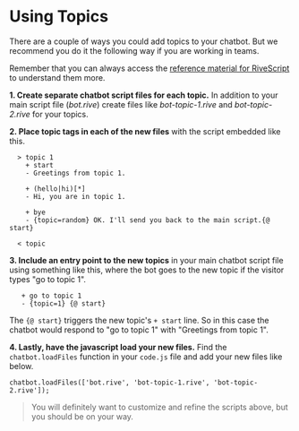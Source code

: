 # Using Topics

There are a couple of ways you could add topics to your chatbot. But we recommend you do it the following way if you are working in teams.

Remember that you can always access the [reference material for RiveScript](https://www.rivescript.com/docs/tutorial#topics) to understand them more. 

**1. Create separate chatbot script files for each topic.** In addition to your main script file \(_bot.rive_\) create files like _bot-topic-1.rive_ and _bot-topic-2.rive_ for your topics.

 **2. Place topic tags in each of the new files** with the script embedded like this.

```text
  > topic 1
    + start
    - Greetings from topic 1.

    + (hello|hi)[*]
    - Hi, you are in topic 1.

    + bye
    - {topic=random} OK. I'll send you back to the main script.{@ start}

  < topic
```

**3. Include an entry point to the new topics** in your main chatbot script file using something like this, where the bot goes to the new topic if the visitor types "go to topic 1".

```text
   + go to topic 1
   - {topic=1} {@ start}
```

The `{@ start}` triggers the new topic's `+ start` line. So in this case the chatbot would respond to "go to topic 1" with "Greetings from topic 1".

**4. Lastly, have the javascript load your new files.** Find the `chatbot.loadFiles` function in your `code.js` file and add your new files like below.

```text
chatbot.loadFiles(['bot.rive', 'bot-topic-1.rive', 'bot-topic-2.rive']);
```

> You will definitely want to customize and refine the scripts above, but you should be on your way.

